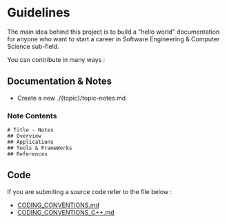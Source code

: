 # Guidelines

The main idea behind this project is to build a "hello world" documentation for anyone who want to start a career in Software Engineering & Computer Science sub-field.

You can contribute in many ways :

## Documentation & Notes

- Create a new ./{topic}/topic-notes.md

### Note Contents

```
# Title - Notes
## Overview
## Applications
## Tools & FrameWorks
## References
```


## Code 

If you are submiting a source code refer to the file below : 

- [CODING_CONVENTIONS.md](./sw-documentation-convention/CODING_CONVENTIONS.md)
- [CODING_CONVENTIONS_C++.md](./sw-documentation-convention/CODING_CONVENTIONS_C++.md)


